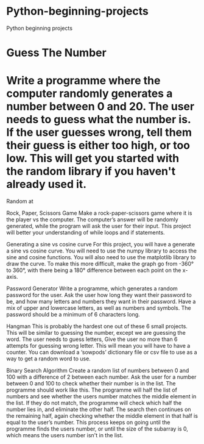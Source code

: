 # Python-beginning-projects
Python beginning projects
# Guess The Number
# Write a programme where the computer randomly generates a number between 0 and 20. The user needs to guess what the number is. If the user guesses wrong, tell them their guess is either too high, or too low. This will get you started with the random library if you haven't already used it.

Random at 



Rock, Paper, Scissors Game
Make a rock-paper-scissors game where it is the player vs the computer. The computer’s answer will be randomly generated, while the program will ask the user for their input. This project will better your understanding of while loops and if statements.

Generating a sine vs cosine curve
For this project, you will have a generate a sine vs cosine curve. You will need to use the numpy library to access the sine and cosine functions. You will also need to use the matplotlib library to draw the curve. To make this more difficult, make the graph go from -360° to 360°, with there being a 180° difference between each point on the x-axis.

Password Generator
Write a programme, which generates a random password for the user. Ask the user how long they want their password to be, and how many letters and numbers they want in their password. Have a mix of upper and lowercase letters, as well as numbers and symbols. The password should be a minimum of 6 characters long.

Hangman
This is probably the hardest one out of these 6 small projects. This will be similar to guessing the number, except we are guessing the word. The user needs to guess letters,
Give the user no more than 6 attempts for guessing wrong letter. This will mean you will have to have a counter. You can download a ‘sowpods’ dictionary file or csv file to use as a way to get a random word to use.

Binary Search Algorithm
Create a random list of numbers between 0 and 100 with a difference of 2 between each number. Ask the user for a number between 0 and 100 to check whether their number is in the list. The programme should work like this. The programme will half the list of numbers and see whether the users number matches the middle element in the list. If they do not match, the programme will check which half the number lies in, and eliminate the other half. The search then continues on the remaining half, again checking whether the middle element in that half is equal to the user’s number. This process keeps on going until the programme finds the users number, or until the size of the subarray is 0, which means the users number isn't in the list.

